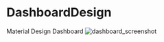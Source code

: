 # DashboardDesign
Material Design Dashboard
![dashboard_screenshot](https://user-images.githubusercontent.com/25130073/46391949-07854480-c6fd-11e8-9444-b33740ee551d.png)
